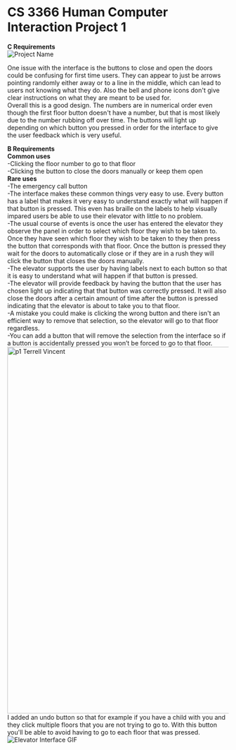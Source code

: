 # CS 3366 Human Computer Interaction Project 1   

**C Requirements**  
![Project Name](https://user-images.githubusercontent.com/91630436/193114053-e0a8f9ed-78a3-4220-88c7-ed361ccab4e5.gif)

  One issue with the interface is the buttons to close and open the doors could be confusing for first time users. They can appear to just be arrows pointing randomly either away or to a line in the middle, which can lead to users not knowing what they do. Also the bell and phone icons don't give clear instructions on what they are meant to be used for.  
  Overall this is a good design. The numbers are in numerical order even though the first floor button doesn't have a number, but that is most likely due to the number rubbing off over time. The buttons will light up depending on which button you pressed in order for the interface to give the user feedback which is very useful.  
  
**B Requirements**   
**Common uses**   
	-Clicking the floor number to go to that floor    
	-Clicking the button to close the doors manually or keep them open    
**Rare uses**   
	-The emergency call button    
-The interface makes these common things very easy to use. Every button has a label that makes it very easy to understand exactly what will happen if that button is pressed. This even has braille on the labels to help visually impared users be able to use their elevator with little to no problem.    
-The usual course of events is once the user has entered the elevator they observe the panel in order to select which floor they wish to be taken to. Once they have seen which floor they wish to be taken to they then press the button that corresponds with that floor. Once the button is pressed they wait for the doors to automatically close or if they are in a rush they will click the button that closes the doors manually.    
-The elevator supports the user by having labels next to each button so that it is easy to understand what will happen if that button is pressed.    
-The elevator will provide feedback by having the button that the user has chosen light up indicating that that button was correctly pressed. It will also close the doors after a certain amount of time after the button is pressed indicating that the elevator is about to take you to that floor.    
-A mistake you could make is clicking the wrong button and there isn't an efficient way to remove that selection, so the elevator will go to that floor regardless.    
-You can add a button that will remove the selection from the interface so if a button is accidentally pressed you won’t be forced to go to that floor.    
<img width="834" alt="p1 Terrell Vincent" src="https://user-images.githubusercontent.com/91630436/193115572-8d51f976-64ea-4299-8d41-9b84507976a6.png">  
I added an undo button so that for example if you have a child with you and they click multiple floors that you are not trying to go to. With this button you'll be able to avoid having to go to each floor that was pressed.
![Elevator Interface GIF](https://user-images.githubusercontent.com/91630436/193119111-b96bec3b-a90e-4b68-b5ea-cd8800debcea.gif)
